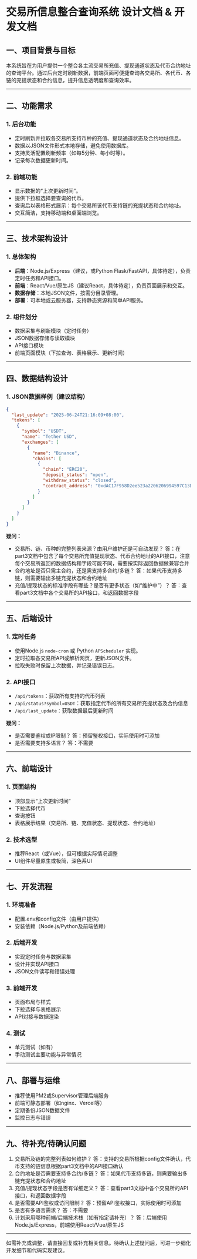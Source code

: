 # 交易所信息整合查询系统 设计文档 & 开发文档

## 一、项目背景与目标

本系统旨在为用户提供一个整合各主流交易所充值、提现通道状态及代币合约地址的查询平台。通过后台定时刷新数据，前端页面可便捷查询各交易所、各代币、各链的充提状态和合约信息，提升信息透明度和查询效率。

---

## 二、功能需求

### 1. 后台功能
- 定时刷新并拉取各交易所支持币种的充值、提现通道状态及合约地址信息。
- 数据以JSON文件形式本地存储，避免使用数据库。
- 支持灵活配置刷新频率（如每5分钟、每小时等）。
- 记录每次数据更新时间。

### 2. 前端功能
- 显示数据的“上次更新时间”。
- 提供下拉框选择要查询的代币。
- 查询后以表格形式展示：每个交易所该代币支持链的充提状态和合约地址。
- 交互简洁，支持移动端和桌面端浏览。

---

## 三、技术架构设计

### 1. 总体架构
- **后端**：Node.js/Express（建议，或Python Flask/FastAPI，具体待定），负责定时任务和API接口。
- **前端**：React/Vue/原生JS（建议React，具体待定），负责页面展示和交互。
- **数据存储**：本地JSON文件，按需分目录管理。
- **部署**：可本地或云服务器，支持静态资源和简单API服务。

### 2. 组件划分
- 数据采集与刷新模块（定时任务）
- JSON数据存储与读取模块
- API接口模块
- 前端页面模块（下拉查询、表格展示、更新时间）

---

## 四、数据结构设计

### 1. JSON数据样例（建议结构）

```json
{
  "last_update": "2025-06-24T21:16:09+08:00",
  "tokens": [
    {
      "symbol": "USDT",
      "name": "Tether USD",
      "exchanges": [
        {
          "name": "Binance",
          "chains": [
            {
              "chain": "ERC20",
              "deposit_status": "open",
              "withdraw_status": "closed",
              "contract_address": "0xdAC17F958D2ee523a2206206994597C13D831ec7"
            }
          ]
        }
      ]
    }
  ]
}
```
**疑问：**
- 交易所、链、币种的完整列表来源？由用户维护还是可自动发现？
 答：在part3文档中包含了每个交易所充值提现状态、代币合约地址的API接口，注意每个交易所返回的数据结构和字段可能不同，需要按实际返回数据做兼容合并
- 合约地址是否只需主合约，还是需支持多合约/多链？
 答：如果代币支持多链，则需要输出多链充提状态和合约地址
- 充值/提现状态的标准字段有哪些？是否有更多状态（如“维护中”）？
 答：查看part3文档中各个交易所的API接口，和返回数据字段

---

## 五、后端设计

### 1. 定时任务
- 使用Node.js `node-cron` 或 Python `APScheduler` 实现。
- 定时拉取各交易所API或解析网页，更新JSON文件。
- 拉取失败时保留上次数据，并记录错误日志。

### 2. API接口
- `/api/tokens`：获取所有支持的代币列表
- `/api/status?symbol=USDT`：获取指定代币的所有交易所充提状态及合约信息
- `/api/last_update`：获取数据最后更新时间

**疑问：**
- 是否需要鉴权或IP限制？
 答：预留鉴权接口，实际使用时可添加
- 是否需要支持多语言？
 答：不需要

---

## 六、前端设计

### 1. 页面结构
- 顶部显示“上次更新时间”
- 下拉选择代币
- 查询按钮
- 表格展示结果（交易所、链、充值状态、提现状态、合约地址）

### 2. 技术选型
- 推荐React（或Vue），但可根据实际情况调整
- UI组件尽量原生或极简，深色系UI

---

## 七、开发流程

### 1. 环境准备
- 配置.env和config文件（由用户提供）
- 安装依赖（Node.js/Python及前端依赖）

### 2. 后端开发
- 实现定时任务与数据采集
- 设计并实现API接口
- JSON文件读写和错误处理

### 3. 前端开发
- 页面布局与样式
- 下拉选择与表格展示
- API对接与数据渲染

### 4. 测试
- 单元测试（如有）
- 手动测试主要功能与异常情况

---

## 八、部署与运维

- 推荐使用PM2或Supervisor管理后端服务
- 前端可静态部署（如nginx、Vercel等）
- 定期备份JSON数据文件
- 监控日志与错误

---

## 九、待补充/待确认问题

1. 交易所及链的完整列表如何维护？
答：支持的交易所根据config文件确认，代币支持的链信息根据part3文档中的API接口确认
2. 合约地址是否需要支持多合约/多链？
答：如果代币支持多链，则需要输出多链充提状态和合约地址
3. 充值/提现状态字段是否有详细定义？
答：查看part3文档中各个交易所的API接口，和返回数据字段
4. 是否需要API鉴权或访问限制？
答：预留API鉴权接口，实际使用时可添加
5. 是否有多语言需求？
答：不需要
6. 计划采用哪种前端/后端技术栈（如有指定请补充）？
答：后端使用Node.js/Express，前端使用React/Vue/原生JS

---

如需补充或调整，请直接回复或补充相关信息。待确认上述疑问后，可进一步细化开发细节和代码实现建议。
